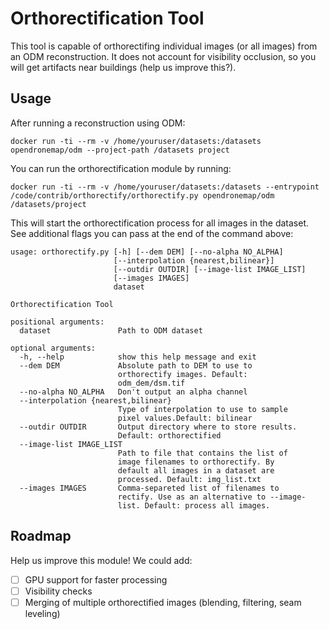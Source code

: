 # Orthorectification Tool

This tool is capable of orthorectifing individual images (or all images) from an ODM reconstruction. It does not account for visibility occlusion, so you will get artifacts near buildings (help us improve this?).

## Usage

After running a reconstruction using ODM:

```
docker run -ti --rm -v /home/youruser/datasets:/datasets opendronemap/odm --project-path /datasets project
```

You can run the orthorectification module by running:

```
docker run -ti --rm -v /home/youruser/datasets:/datasets --entrypoint /code/contrib/orthorectify/orthorectify.py opendronemap/odm /datasets/project
```

This will start the orthorectification process for all images in the dataset. See additional flags you can pass at the end of the command above:

```
usage: orthorectify.py [-h] [--dem DEM] [--no-alpha NO_ALPHA]
                       [--interpolation {nearest,bilinear}]
                       [--outdir OUTDIR] [--image-list IMAGE_LIST]
                       [--images IMAGES]
                       dataset

Orthorectification Tool

positional arguments:
  dataset               Path to ODM dataset

optional arguments:
  -h, --help            show this help message and exit
  --dem DEM             Absolute path to DEM to use to
                        orthorectify images. Default:
                        odm_dem/dsm.tif
  --no-alpha NO_ALPHA   Don't output an alpha channel
  --interpolation {nearest,bilinear}
                        Type of interpolation to use to sample
                        pixel values.Default: bilinear
  --outdir OUTDIR       Output directory where to store results.
                        Default: orthorectified
  --image-list IMAGE_LIST
                        Path to file that contains the list of
                        image filenames to orthorectify. By
                        default all images in a dataset are
                        processed. Default: img_list.txt
  --images IMAGES       Comma-separeted list of filenames to
                        rectify. Use as an alternative to --image-
                        list. Default: process all images.
```

## Roadmap

Help us improve this module! We could add:

 - [ ] GPU support for faster processing
 - [ ] Visibility checks
 - [ ] Merging of multiple orthorectified images (blending, filtering, seam leveling)